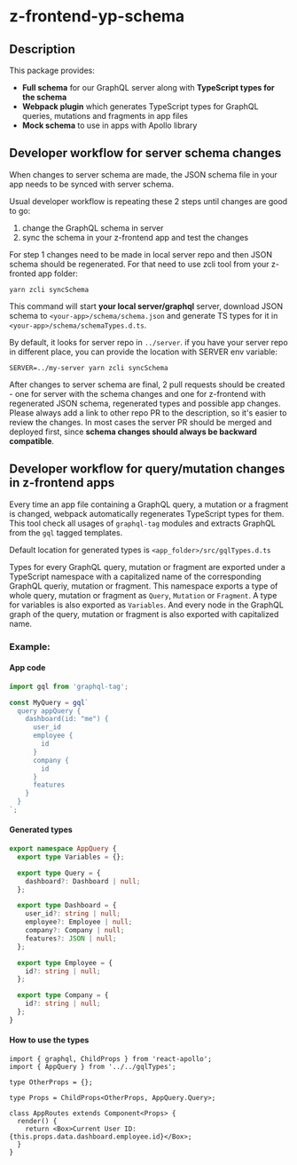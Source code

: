 # z-frontend-yp-schema

## Description

This package provides:

* **Full schema** for our GraphQL server along with **TypeScript types for the schema**
* **Webpack plugin** which generates TypeScript types for GraphQL queries, mutations and fragments in app files
* **Mock schema** to use in apps with Apollo library

## Developer workflow for server schema changes

When changes to server schema are made, the JSON schema file in your app needs to be synced with server schema.

Usual developer workflow is repeating these 2 steps until changes are good to go:

1. change the GraphQL schema in server
2. sync the schema in your z-frontend app and test the changes

For step 1 changes need to be made in local server repo and then JSON schema should be regenerated. For that need to use zcli tool from your z-fronted app folder:

```
yarn zcli syncSchema
```

This command will start **your local server/graphql** server, download JSON schema to `<your-app>/schema/schema.json` and generate TS types for it in `<your-app>/schema/schemaTypes.d.ts`.

By default, it looks for server repo in `../server`. if you have your server repo in different place, you can provide the location with SERVER env variable:

```
SERVER=../my-server yarn zcli syncSchema
```

After changes to server schema are final, 2 pull requests should be created - one for server with the schema changes and one for z-frontend with regenerated JSON schema, regenerated types and possible app changes.
Please always add a link to other repo PR to the description, so it's easier to review the changes. In most cases the server PR should be merged and deployed first, since **schema changes should always be backward compatible**.

## Developer workflow for query/mutation changes in z-frontend apps

Every time an app file containing a GraphQL query, a mutation or a fragment is changed, webpack automatically regenerates TypeScript types for them. This tool check all usages of `graphql-tag` modules and extracts GraphQL from the `gql` tagged templates.

Default location for generated types is `<app_folder>/src/gqlTypes.d.ts`

Types for every GraphQL query, mutation or fragment are exported under a TypeScript namespace with a capitalized name of the corresponding GraphQL queriy, mutation or fragment.
This namespace exports a type of whole query, mutation or fragment as `Query`, `Mutation` or `Fragment`. A type for variables is also exported as `Variables`. And every node in the GraphQL graph of the query, mutation or fragment is also exported with capitalized name.

### Example:

#### App code

```ts
import gql from 'graphql-tag';

const MyQuery = gql`
  query appQuery {
    dashboard(id: "me") {
      user_id
      employee {
        id
      }
      company {
        id
      }
      features
    }
  }
`;
```

#### Generated types

```ts
export namespace AppQuery {
  export type Variables = {};

  export type Query = {
    dashboard?: Dashboard | null;
  };

  export type Dashboard = {
    user_id?: string | null;
    employee?: Employee | null;
    company?: Company | null;
    features?: JSON | null;
  };

  export type Employee = {
    id?: string | null;
  };

  export type Company = {
    id?: string | null;
  };
}
```

#### How to use the types

```tsx
import { graphql, ChildProps } from 'react-apollo';
import { AppQuery } from '../../gqlTypes';

type OtherProps = {};

type Props = ChildProps<OtherProps, AppQuery.Query>;

class AppRoutes extends Component<Props> {
  render() {
    return <Box>Current User ID: {this.props.data.dashboard.employee.id}</Box>;
  }
}
```
